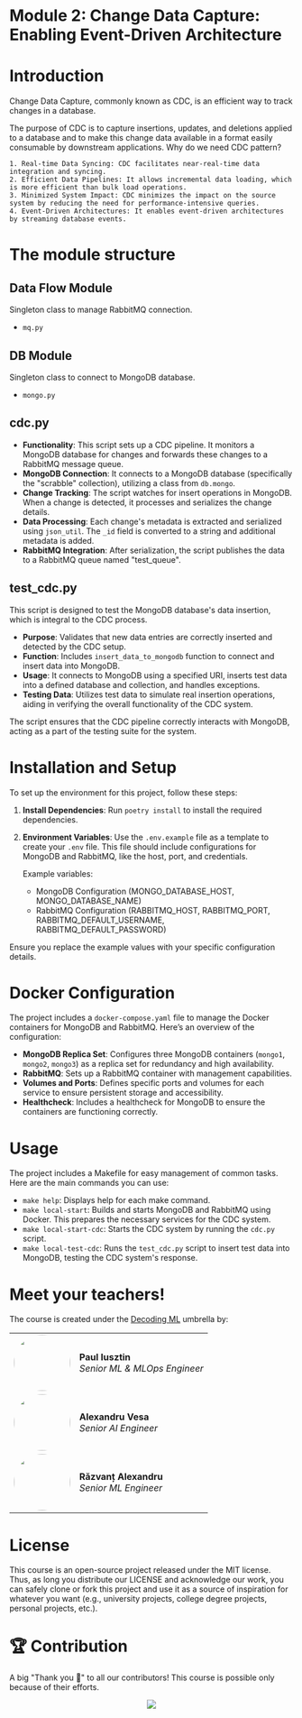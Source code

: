 # Module 2: Change Data Capture: Enabling Event-Driven Architecture


# Introduction
Change Data Capture, commonly known as CDC, is an efficient way to track changes in a database.

The purpose of CDC is to capture insertions, updates, and deletions applied to a database and to make this change data available in a format easily consumable by downstream applications.
Why do we need CDC pattern?

    1. Real-time Data Syncing: CDC facilitates near-real-time data integration and syncing.
    2. Efficient Data Pipelines: It allows incremental data loading, which is more efficient than bulk load operations.
    3. Minimized System Impact: CDC minimizes the impact on the source system by reducing the need for performance-intensive queries.
    4. Event-Driven Architectures: It enables event-driven architectures by streaming database events.


# The module structure
## Data Flow Module
Singleton class to manage RabbitMQ connection.
- `mq.py`

## DB Module
Singleton class to connect to MongoDB database.
- `mongo.py`

## cdc.py
- **Functionality**: This script sets up a CDC pipeline. It monitors a MongoDB database for changes and forwards these changes to a RabbitMQ message queue.
- **MongoDB Connection**: It connects to a MongoDB database (specifically the "scrabble" collection), utilizing a class from `db.mongo`.
- **Change Tracking**: The script watches for insert operations in MongoDB. When a change is detected, it processes and serializes the change details.
- **Data Processing**: Each change's metadata is extracted and serialized using `json_util`. The `_id` field is converted to a string and additional metadata is added.
- **RabbitMQ Integration**: After serialization, the script publishes the data to a RabbitMQ queue named "test_queue".

## test_cdc.py
This script is designed to test the MongoDB database's data insertion, which is integral to the CDC process.

- **Purpose**: Validates that new data entries are correctly inserted and detected by the CDC setup.
- **Function**: Includes `insert_data_to_mongodb` function to connect and insert data into MongoDB.
- **Usage**: It connects to MongoDB using a specified URI, inserts test data into a defined database and collection, and handles exceptions.
- **Testing Data**: Utilizes test data to simulate real insertion operations, aiding in verifying the overall functionality of the CDC system.

The script ensures that the CDC pipeline correctly interacts with MongoDB, acting as a part of the testing suite for the system.

# Installation and Setup
To set up the environment for this project, follow these steps:

1. **Install Dependencies**: Run `poetry install` to install the required dependencies.
2. **Environment Variables**: Use the `.env.example` file as a template to create your `.env` file. This file should include configurations for MongoDB and RabbitMQ, like the host, port, and credentials.
   
   Example variables:
   - MongoDB Configuration (MONGO_DATABASE_HOST, MONGO_DATABASE_NAME)
   - RabbitMQ Configuration (RABBITMQ_HOST, RABBITMQ_PORT, RABBITMQ_DEFAULT_USERNAME, RABBITMQ_DEFAULT_PASSWORD)

Ensure you replace the example values with your specific configuration details.

# Docker Configuration
The project includes a `docker-compose.yaml` file to manage the Docker containers for MongoDB and RabbitMQ. Here’s an overview of the configuration:

- **MongoDB Replica Set**: Configures three MongoDB containers (`mongo1`, `mongo2`, `mongo3`) as a replica set for redundancy and high availability.
- **RabbitMQ**: Sets up a RabbitMQ container with management capabilities.
- **Volumes and Ports**: Defines specific ports and volumes for each service to ensure persistent storage and accessibility.
- **Healthcheck**: Includes a healthcheck for MongoDB to ensure the containers are functioning correctly.

# Usage

The project includes a Makefile for easy management of common tasks. Here are the main commands you can use:

- `make help`: Displays help for each make command.
- `make local-start`: Builds and starts MongoDB and RabbitMQ using Docker. This prepares the necessary services for the CDC system.
- `make local-start-cdc`: Starts the CDC system by running the `cdc.py` script.
- `make local-test-cdc`: Runs the `test_cdc.py` script to insert test data into MongoDB, testing the CDC system's response.




# Meet your teachers!
The course is created under the [Decoding ML](https://decodingml.substack.com/) umbrella by:

<table>
  <tr>
    <td><a href="https://github.com/iusztinpaul" target="_blank"><img src="https://github.com/iusztinpaul.png" width="100" style="border-radius:50%;"/></a></td>
    <td>
      <strong>Paul Iusztin</strong><br />
      <i>Senior ML & MLOps Engineer</i>
    </td>
  </tr>
  <tr>
    <td><a href="https://github.com/alexandruvesa" target="_blank"><img src="https://github.com/alexandruvesa.png" width="100" style="border-radius:50%;"/></a></td>
    <td>
      <strong>Alexandru Vesa</strong><br />
      <i>Senior AI Engineer</i>
    </td>
  </tr>
  <tr>
    <td><a href="https://github.com/Joywalker" target="_blank"><img src="https://github.com/Joywalker.png" width="100" style="border-radius:50%;"/></a></td>
    <td>
      <strong>Răzvanț Alexandru</strong><br />
      <i>Senior ML Engineer</i>
    </td>
  </tr>
</table>

# License

This course is an open-source project released under the MIT license. Thus, as long you distribute our LICENSE and acknowledge our work, you can safely clone or fork this project and use it as a source of inspiration for whatever you want (e.g., university projects, college degree projects, personal projects, etc.).

# 🏆 Contribution

A big "Thank you 🙏" to all our contributors! This course is possible only because of their efforts.

<p align="center">
    <a href="https://github.com/decodingml/llm-twin-course/graphs/contributors">
      <img src="https://contrib.rocks/image?repo=decodingml/llm-twin-course" />
    </a>
</p>
